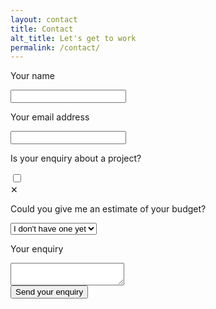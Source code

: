 ```yaml
---
layout: contact
title: Contact
alt_title: Let's get to work
permalink: /contact/
---
```


<div class="form">
	<form action="https://getsimpleform.com/messages?form_api_token=5f6b628480fc4451b0f89423fd18f545" method="post">
		<input type='hidden' name='redirect_to' value="http://aadotcom:8080/success" />
		<div class="form-row">
			<p>Your name</p>
			<input type='text' name='name' />
		</div>
		<div class="form-row">
			<p>Your email address</p>
			<input type='email' name="email" />
		</div>
		<div class="form-row">
			<p>Is your enquiry about a project?</p>
			<label class="checkbox-outer">
			<input type="checkbox" name="project" />
			<div class="checkbox">
				<span>&#10005;</span>
			</div>
			</label>
		</div>
		<div class="form-row">
			<p>Could you give me an estimate of your budget?</p>
			<div class="select">
				<select name="budget">
					<option value="None yet">I don't have one yet</option>
					<option value="5000+">above £5000</option>
					<option value="0-5000">below £5000</option>
				</select>
			</div>
		</div>
		<div class="form-row">
			<p>Your enquiry</p>
			<textarea name="enquiry"></textarea>
		</div>
		<div class="form-row">
			<input type='submit' value='Send your enquiry' />
		</div>
	</form>
</div>
